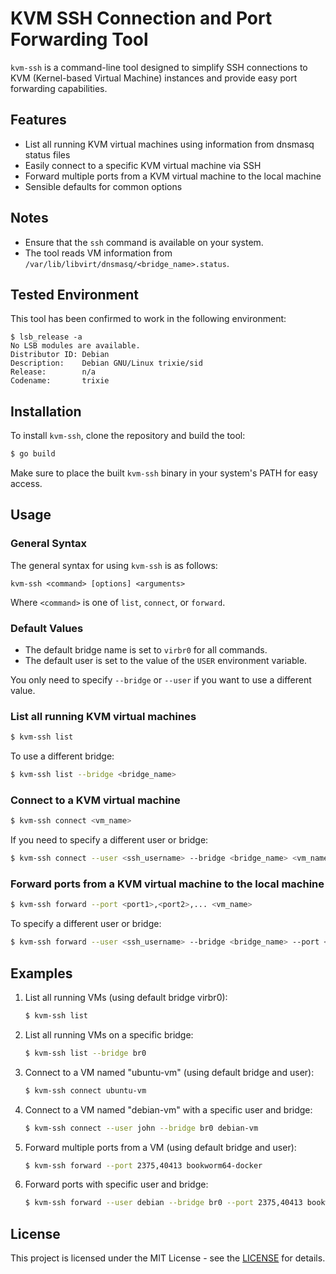 # KVM SSH Connection and Port Forwarding Tool

`kvm-ssh` is a command-line tool designed to simplify SSH connections to KVM (Kernel-based Virtual Machine) instances and provide easy port forwarding capabilities.

## Features

- List all running KVM virtual machines using information from dnsmasq status files
- Easily connect to a specific KVM virtual machine via SSH
- Forward multiple ports from a KVM virtual machine to the local machine
- Sensible defaults for common options

## Notes

- Ensure that the `ssh` command is available on your system.
- The tool reads VM information from `/var/lib/libvirt/dnsmasq/<bridge_name>.status`.

## Tested Environment

This tool has been confirmed to work in the following environment:

```
$ lsb_release -a
No LSB modules are available.
Distributor ID: Debian
Description:    Debian GNU/Linux trixie/sid
Release:        n/a
Codename:       trixie
```

## Installation

To install `kvm-ssh`, clone the repository and build the tool:

```bash
$ go build
```

Make sure to place the built `kvm-ssh` binary in your system's PATH for easy access.

## Usage

### General Syntax

The general syntax for using `kvm-ssh` is as follows:

```
kvm-ssh <command> [options] <arguments>
```

Where `<command>` is one of `list`, `connect`, or `forward`.

### Default Values

- The default bridge name is set to `virbr0` for all commands.
- The default user is set to the value of the `USER` environment variable.

You only need to specify `--bridge` or `--user` if you want to use a different value.

### List all running KVM virtual machines

```bash
$ kvm-ssh list
```

To use a different bridge:

```bash
$ kvm-ssh list --bridge <bridge_name>
```

### Connect to a KVM virtual machine

```bash
$ kvm-ssh connect <vm_name>
```

If you need to specify a different user or bridge:

```bash
$ kvm-ssh connect --user <ssh_username> --bridge <bridge_name> <vm_name>
```

### Forward ports from a KVM virtual machine to the local machine

```bash
$ kvm-ssh forward --port <port1>,<port2>,... <vm_name>
```

To specify a different user or bridge:

```bash
$ kvm-ssh forward --user <ssh_username> --bridge <bridge_name> --port <port1>,<port2>,... <vm_name>
```

## Examples

1. List all running VMs (using default bridge virbr0):
   ```bash
   $ kvm-ssh list
   ```

2. List all running VMs on a specific bridge:
   ```bash
   $ kvm-ssh list --bridge br0
   ```

3. Connect to a VM named "ubuntu-vm" (using default bridge and user):
   ```bash
   $ kvm-ssh connect ubuntu-vm
   ```

4. Connect to a VM named "debian-vm" with a specific user and bridge:
   ```bash
   $ kvm-ssh connect --user john --bridge br0 debian-vm
   ```

5. Forward multiple ports from a VM (using default bridge and user):
   ```bash
   $ kvm-ssh forward --port 2375,40413 bookworm64-docker
   ```

6. Forward ports with specific user and bridge:
   ```bash
   $ kvm-ssh forward --user debian --bridge br0 --port 2375,40413 bookworm64-docker
   ```

## License

This project is licensed under the MIT License - see the [LICENSE](https://opensource.org/license/mit) for details.
